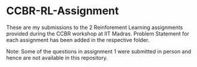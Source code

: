# CCBR-RL-Assignment

These are my submissions to the 2 Reinforement Learning assignments provided during the CCBR workshop at IIT Madras.
Problem Statement for each assignment has been added in the respective folder.

Note: Some of the questions in assignment 1 were submitted in person and hence are not available in this repository.

